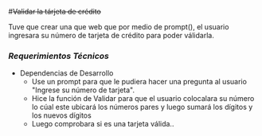 #~~Validar la tárjeta de crédito~~

Tuve que crear una que web que por medio de prompt(), el usuario ingresara su número de tarjeta de crédito para poder válidarla.

### *Requerimientos Técnicos*

+ Dependencias de Desarrollo 
  - Use un prompt para que le pudiera hacer una pregunta al usuario "Ingrese su número de tarjeta". 
  - Hice la función de Validar para que el usuario colocalara su número lo cúal este ubicará los números pares y luego sumará los dígitos y los nuevos dígitos
  - Luego comprobara si es una tarjeta válida..

